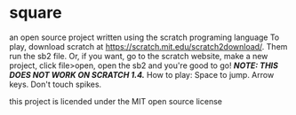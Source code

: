 # square
an open source project written using the scratch programing language
To play, download scratch at https://scratch.mit.edu/scratch2download/. Them run the sb2 file. Or, if you want, go to the scratch website, make a new project, click file>open, open the sb2 and you're good to go!
*__NOTE: THIS DOES NOT WORK ON SCRATCH 1.4.__*
How to play: Space to jump. Arrow keys. Don't touch spikes. 


this project is licended under the MIT open source license

